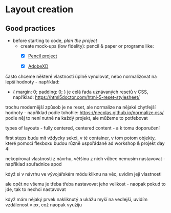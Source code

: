 # Layout creation

## Good practices

* before starting to code, *plan the project*
  * create mock-ups (low fidelity): pencil & paper or programs like:
    * [x] [Pencil project](https://pencil.evolus.vn/)
    * [x] [AdobeXD](https://www.adobe.com/products/xd.html)


často chceme některé vlastnosti úplně vynulovat, nebo normalizovat na lepší hodnoty - například:
* {
   margin: 0;
   padding: 0;
}
je celá řada uznávaných resetů v CSS, například: https://html5doctor.com/html-5-reset-stylesheet/


trochu modernější způsob je ne reset, ale normalize na nějaké chytřejší hodnoty - například podle tohohle: https://necolas.github.io/normalize.css/
podle něj to není nutné na každý projekt, ale můžeme to potřebovat


types of layouts - fully centered, centered content - a k tomu doporučení


first steps
budu mít vždycky sekci, v té container, v tom potom objekty, které pomocí flexboxu budou různě uspořádané
ad workshop & projekt day 4:

nekopírovat vlastnosti z návrhu, většinu z nich vůbec nemusím nastavovat - například souřadnice apod


když si v návrhu ve vývojářském módu kliknu na věc, uvidím její vlastnosti


ale opět ne všemu je třeba třeba nastavovat jeho velikost - naopak pokud to jde, tak to nechci nastavovat


když mám nějaký prvek nakliknutý a ukážu myší na vedlejší, uvidím vzdálenost v px, což naopak využiju
